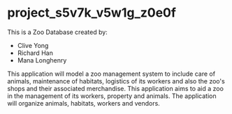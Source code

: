 # project_s5v7k_v5w1g_z0e0f
This is a Zoo Database created by:
* Clive Yong
* Richard Han
* Mana Longhenry

This application will model a zoo management system to include care of animals, maintenance of habitats, logistics of its workers and also the zoo's shops and their associated merchandise. This application aims to aid a zoo in the management of its workers, property and animals. The application will organize animals, habitats, workers and vendors.
